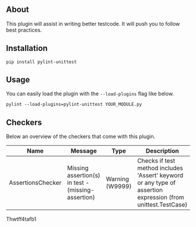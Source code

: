 ## About
This plugin will assist in writing better testcode. It will push you to follow best practices.

## Installation

`pip install pylint-unittest`

## Usage
You can easily load the plugin with the `--load-plugins` flag like below.

`pylint --load-plugins=pylint-unittest YOUR_MODULE.py`

## Checkers
Below an overview of the checkers that come with this plugin. 


| Name | Message | Type | Description |
| --- | --- | --- | --- |
| AssertionsChecker | Missing assertion(s) in test - (missing-assertion) | Warning (W9999) | Checks if test method includes 'Assert' keyword or any type of assertion expression (from unittest.TestCase) |

Thwtff4tafb1